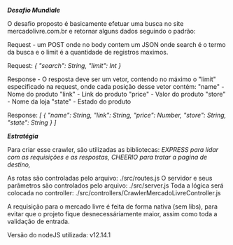 ***Desafio Mundiale***

O desafio proposto é basicamente efetuar uma busca no site mercadolivre.com.br e retornar alguns dados seguindo o padrão:


Request - um POST onde no body contem um JSON onde search é o termo da busca e o limit é a quantidade de registros maximos.

Request: *{*
    *"search": String,*
    *"limit": Int*
*}*

Response - O resposta deve ser um vetor, contendo no máximo o "limit" especificado na request, onde cada posição desse vetor contém:
    "name" - Nome do produto
    "link" - Link do produto
    "price" - Valor do produto
    "store" - Nome da loja
    "state" - Estado do produto

Response: *[*
    *{*
        *"name": String,*
        *"link": String,*
        *"price": Number,*
        *"store": String,*
        *"state": String*
    *}*
*]*

***Estratégia***

Para criar esse crawler, são utilizadas as bibliotecas:
    *EXPRESS para lidar com as requisições e as respostas,*
    *CHEERIO para tratar a pagina de destino,*

As rotas são controladas pelo arquivo: ./src/routes.js
O servidor e seus parâmetros são controlados pelo arquivo: ./src/server.js
Toda a lógica será colocada no controller: ./src/controllers/CrawlerMercadoLivreController.js

A requisição para o mercado livre é feita de forma nativa (sem libs), para evitar que o projeto fique desnecessáriamente maior, assim como toda a validação de entrada.

Versão do nodeJS utilizada: v12.14.1
